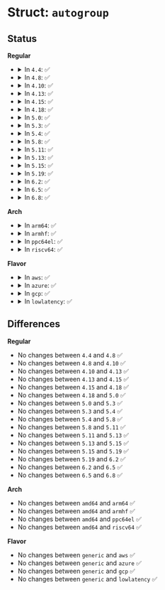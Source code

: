 # Struct: <code>autogroup</code>

## Status
<b>Regular</b>
<ul>
<li>
<details>
<summary>In <code>4.4</code>: ✅</summary>

```c
struct autogroup {
    struct kref kref;
    struct task_group *tg;
    struct rw_semaphore lock;
    long unsigned int id;
    int nice;
};
```
</details>
</li>
<li>
<details>
<summary>In <code>4.8</code>: ✅</summary>

```c
struct autogroup {
    struct kref kref;
    struct task_group *tg;
    struct rw_semaphore lock;
    long unsigned int id;
    int nice;
};
```
</details>
</li>
<li>
<details>
<summary>In <code>4.10</code>: ✅</summary>

```c
struct autogroup {
    struct kref kref;
    struct task_group *tg;
    struct rw_semaphore lock;
    long unsigned int id;
    int nice;
};
```
</details>
</li>
<li>
<details>
<summary>In <code>4.13</code>: ✅</summary>

```c
struct autogroup {
    struct kref kref;
    struct task_group *tg;
    struct rw_semaphore lock;
    long unsigned int id;
    int nice;
};
```
</details>
</li>
<li>
<details>
<summary>In <code>4.15</code>: ✅</summary>

```c
struct autogroup {
    struct kref kref;
    struct task_group *tg;
    struct rw_semaphore lock;
    long unsigned int id;
    int nice;
};
```
</details>
</li>
<li>
<details>
<summary>In <code>4.18</code>: ✅</summary>

```c
struct autogroup {
    struct kref kref;
    struct task_group *tg;
    struct rw_semaphore lock;
    long unsigned int id;
    int nice;
};
```
</details>
</li>
<li>
<details>
<summary>In <code>5.0</code>: ✅</summary>

```c
struct autogroup {
    struct kref kref;
    struct task_group *tg;
    struct rw_semaphore lock;
    long unsigned int id;
    int nice;
};
```
</details>
</li>
<li>
<details>
<summary>In <code>5.3</code>: ✅</summary>

```c
struct autogroup {
    struct kref kref;
    struct task_group *tg;
    struct rw_semaphore lock;
    long unsigned int id;
    int nice;
};
```
</details>
</li>
<li>
<details>
<summary>In <code>5.4</code>: ✅</summary>

```c
struct autogroup {
    struct kref kref;
    struct task_group *tg;
    struct rw_semaphore lock;
    long unsigned int id;
    int nice;
};
```
</details>
</li>
<li>
<details>
<summary>In <code>5.8</code>: ✅</summary>

```c
struct autogroup {
    struct kref kref;
    struct task_group *tg;
    struct rw_semaphore lock;
    long unsigned int id;
    int nice;
};
```
</details>
</li>
<li>
<details>
<summary>In <code>5.11</code>: ✅</summary>

```c
struct autogroup {
    struct kref kref;
    struct task_group *tg;
    struct rw_semaphore lock;
    long unsigned int id;
    int nice;
};
```
</details>
</li>
<li>
<details>
<summary>In <code>5.13</code>: ✅</summary>

```c
struct autogroup {
    struct kref kref;
    struct task_group *tg;
    struct rw_semaphore lock;
    long unsigned int id;
    int nice;
};
```
</details>
</li>
<li>
<details>
<summary>In <code>5.15</code>: ✅</summary>

```c
struct autogroup {
    struct kref kref;
    struct task_group *tg;
    struct rw_semaphore lock;
    long unsigned int id;
    int nice;
};
```
</details>
</li>
<li>
<details>
<summary>In <code>5.19</code>: ✅</summary>

```c
struct autogroup {
    struct kref kref;
    struct task_group *tg;
    struct rw_semaphore lock;
    long unsigned int id;
    int nice;
};
```
</details>
</li>
<li>
<details>
<summary>In <code>6.2</code>: ✅</summary>

```c
struct autogroup {
    struct kref kref;
    struct task_group *tg;
    struct rw_semaphore lock;
    long unsigned int id;
    int nice;
};
```
</details>
</li>
<li>
<details>
<summary>In <code>6.5</code>: ✅</summary>

```c
struct autogroup {
    struct kref kref;
    struct task_group *tg;
    struct rw_semaphore lock;
    long unsigned int id;
    int nice;
};
```
</details>
</li>
<li>
<details>
<summary>In <code>6.8</code>: ✅</summary>

```c
struct autogroup {
    struct kref kref;
    struct task_group *tg;
    struct rw_semaphore lock;
    long unsigned int id;
    int nice;
};
```
</details>
</li>
</ul>
<b>Arch</b>
<ul>
<li>
<details>
<summary>In <code>arm64</code>: ✅</summary>

```c
struct autogroup {
    struct kref kref;
    struct task_group *tg;
    struct rw_semaphore lock;
    long unsigned int id;
    int nice;
};
```
</details>
</li>
<li>
<details>
<summary>In <code>armhf</code>: ✅</summary>

```c
struct autogroup {
    struct kref kref;
    struct task_group *tg;
    struct rw_semaphore lock;
    long unsigned int id;
    int nice;
};
```
</details>
</li>
<li>
<details>
<summary>In <code>ppc64el</code>: ✅</summary>

```c
struct autogroup {
    struct kref kref;
    struct task_group *tg;
    struct rw_semaphore lock;
    long unsigned int id;
    int nice;
};
```
</details>
</li>
<li>
<details>
<summary>In <code>riscv64</code>: ✅</summary>

```c
struct autogroup {
    struct kref kref;
    struct task_group *tg;
    struct rw_semaphore lock;
    long unsigned int id;
    int nice;
};
```
</details>
</li>
</ul>
<b>Flavor</b>
<ul>
<li>
<details>
<summary>In <code>aws</code>: ✅</summary>

```c
struct autogroup {
    struct kref kref;
    struct task_group *tg;
    struct rw_semaphore lock;
    long unsigned int id;
    int nice;
};
```
</details>
</li>
<li>
<details>
<summary>In <code>azure</code>: ✅</summary>

```c
struct autogroup {
    struct kref kref;
    struct task_group *tg;
    struct rw_semaphore lock;
    long unsigned int id;
    int nice;
};
```
</details>
</li>
<li>
<details>
<summary>In <code>gcp</code>: ✅</summary>

```c
struct autogroup {
    struct kref kref;
    struct task_group *tg;
    struct rw_semaphore lock;
    long unsigned int id;
    int nice;
};
```
</details>
</li>
<li>
<details>
<summary>In <code>lowlatency</code>: ✅</summary>

```c
struct autogroup {
    struct kref kref;
    struct task_group *tg;
    struct rw_semaphore lock;
    long unsigned int id;
    int nice;
};
```
</details>
</li>
</ul>

## Differences
<b>Regular</b>
<ul>
<li>
No changes between <code>4.4</code> and <code>4.8</code> ✅
</li>
<li>
No changes between <code>4.8</code> and <code>4.10</code> ✅
</li>
<li>
No changes between <code>4.10</code> and <code>4.13</code> ✅
</li>
<li>
No changes between <code>4.13</code> and <code>4.15</code> ✅
</li>
<li>
No changes between <code>4.15</code> and <code>4.18</code> ✅
</li>
<li>
No changes between <code>4.18</code> and <code>5.0</code> ✅
</li>
<li>
No changes between <code>5.0</code> and <code>5.3</code> ✅
</li>
<li>
No changes between <code>5.3</code> and <code>5.4</code> ✅
</li>
<li>
No changes between <code>5.4</code> and <code>5.8</code> ✅
</li>
<li>
No changes between <code>5.8</code> and <code>5.11</code> ✅
</li>
<li>
No changes between <code>5.11</code> and <code>5.13</code> ✅
</li>
<li>
No changes between <code>5.13</code> and <code>5.15</code> ✅
</li>
<li>
No changes between <code>5.15</code> and <code>5.19</code> ✅
</li>
<li>
No changes between <code>5.19</code> and <code>6.2</code> ✅
</li>
<li>
No changes between <code>6.2</code> and <code>6.5</code> ✅
</li>
<li>
No changes between <code>6.5</code> and <code>6.8</code> ✅
</li>
</ul>
<b>Arch</b>
<ul>
<li>
No changes between <code>amd64</code> and <code>arm64</code> ✅
</li>
<li>
No changes between <code>amd64</code> and <code>armhf</code> ✅
</li>
<li>
No changes between <code>amd64</code> and <code>ppc64el</code> ✅
</li>
<li>
No changes between <code>amd64</code> and <code>riscv64</code> ✅
</li>
</ul>
<b>Flavor</b>
<ul>
<li>
No changes between <code>generic</code> and <code>aws</code> ✅
</li>
<li>
No changes between <code>generic</code> and <code>azure</code> ✅
</li>
<li>
No changes between <code>generic</code> and <code>gcp</code> ✅
</li>
<li>
No changes between <code>generic</code> and <code>lowlatency</code> ✅
</li>
</ul>

